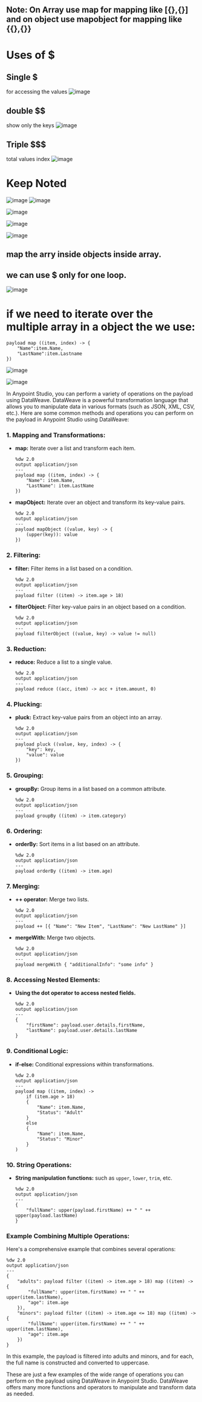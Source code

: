 ## Note: On Array use map for mapping like [{},{}] and on object use mapobject for mapping like {{},{}}

 
# Uses of $ 

## Single $
for accessing the values
![image](https://github.com/gauravxlokhande/AllAbout-MuleSoft/assets/119065314/aadbed60-7fd3-413b-95de-3fe68bab68f9)

## double $$
show only the keys
![image](https://github.com/gauravxlokhande/AllAbout-MuleSoft/assets/119065314/39d6d485-17c7-4847-9433-6b8324e3427f)

## Triple $$$ 
total values index
![image](https://github.com/gauravxlokhande/AllAbout-MuleSoft/assets/119065314/dcdc876e-9cf5-4695-8f54-2da7b3d8d895)

# Keep Noted
![image](https://github.com/gauravxlokhande/AllAbout-MuleSoft/assets/119065314/df8c58c1-d0cd-4a3f-937b-a407213faa6d)
![image](https://github.com/gauravxlokhande/AllAbout-MuleSoft/assets/119065314/0e30a08f-8362-4396-931d-d3690b2bde82)




![image](https://github.com/gauravxlokhande/AllAbout-MuleSoft/assets/119065314/00ccc9ea-4035-4112-83b4-12ade477d663)


![image](https://github.com/gauravxlokhande/AllAbout-MuleSoft/assets/119065314/245a2608-a428-4630-b0bc-330a6b7e3369)


![image](https://github.com/gauravxlokhande/AllAbout-MuleSoft/assets/119065314/3234a303-2308-4c79-b226-d62eaaae07ef)



## map the arry inside objects inside array.
## we can use $ only for one loop.

![image](https://github.com/gauravxlokhande/AllAbout-MuleSoft/assets/119065314/0e34c615-d81c-49ca-9bf0-5ab1d25da854)


# if we need to iterate over the multiple array in a object the we use:

```
payload map ((item, index) -> {	
	"Name":item.Name,
	"LastName":item.Lastname
})
```


![image](https://github.com/gauravxlokhande/AllAbout-MuleSoft/assets/119065314/8bc5d5ef-96d8-4e4e-b92a-d55cd8337c12)




![image](https://github.com/gauravxlokhande/AllAbout-MuleSoft/assets/119065314/01220214-d9bb-4cc8-a372-612667cf5ec7)






In Anypoint Studio, you can perform a variety of operations on the payload using DataWeave. DataWeave is a powerful transformation language that allows you to manipulate data in various formats (such as JSON, XML, CSV, etc.). Here are some common methods and operations you can perform on the payload in Anypoint Studio using DataWeave:

### 1. **Mapping and Transformations:**
- **map:** Iterate over a list and transform each item.
  ```dw
  %dw 2.0
  output application/json
  ---
  payload map ((item, index) -> {
      "Name": item.Name,
      "LastName": item.LastName
  })
  ```

- **mapObject:** Iterate over an object and transform its key-value pairs.
  ```dw
  %dw 2.0
  output application/json
  ---
  payload mapObject ((value, key) -> {
      (upper(key)): value
  })
  ```

### 2. **Filtering:**
- **filter:** Filter items in a list based on a condition.
  ```dw
  %dw 2.0
  output application/json
  ---
  payload filter ((item) -> item.age > 18)
  ```

- **filterObject:** Filter key-value pairs in an object based on a condition.
  ```dw
  %dw 2.0
  output application/json
  ---
  payload filterObject ((value, key) -> value != null)
  ```

### 3. **Reduction:**
- **reduce:** Reduce a list to a single value.
  ```dw
  %dw 2.0
  output application/json
  ---
  payload reduce ((acc, item) -> acc + item.amount, 0)
  ```

### 4. **Plucking:**
- **pluck:** Extract key-value pairs from an object into an array.
  ```dw
  %dw 2.0
  output application/json
  ---
  payload pluck ((value, key, index) -> {
      "key": key,
      "value": value
  })
  ```

### 5. **Grouping:**
- **groupBy:** Group items in a list based on a common attribute.
  ```dw
  %dw 2.0
  output application/json
  ---
  payload groupBy ((item) -> item.category)
  ```

### 6. **Ordering:**
- **orderBy:** Sort items in a list based on an attribute.
  ```dw
  %dw 2.0
  output application/json
  ---
  payload orderBy ((item) -> item.age)
  ```

### 7. **Merging:**
- **++ operator:** Merge two lists.
  ```dw
  %dw 2.0
  output application/json
  ---
  payload ++ [{ "Name": "New Item", "LastName": "New LastName" }]
  ```

- **mergeWith:** Merge two objects.
  ```dw
  %dw 2.0
  output application/json
  ---
  payload mergeWith { "additionalInfo": "some info" }
  ```

### 8. **Accessing Nested Elements:**
- **Using the dot operator to access nested fields.**
  ```dw
  %dw 2.0
  output application/json
  ---
  {
      "firstName": payload.user.details.firstName,
      "lastName": payload.user.details.lastName
  }
  ```

### 9. **Conditional Logic:**
- **if-else:** Conditional expressions within transformations.
  ```dw
  %dw 2.0
  output application/json
  ---
  payload map ((item, index) -> 
      if (item.age > 18) 
      {
          "Name": item.Name,
          "Status": "Adult"
      } 
      else 
      {
          "Name": item.Name,
          "Status": "Minor"
      }
  )
  ```

### 10. **String Operations:**
- **String manipulation functions:** such as `upper`, `lower`, `trim`, etc.
  ```dw
  %dw 2.0
  output application/json
  ---
  {
      "fullName": upper(payload.firstName) ++ " " ++ upper(payload.lastName)
  }
  ```

### Example Combining Multiple Operations:

Here's a comprehensive example that combines several operations:

```dw
%dw 2.0
output application/json
---
{
    "adults": payload filter ((item) -> item.age > 18) map ((item) -> {
        "fullName": upper(item.firstName) ++ " " ++ upper(item.lastName),
        "age": item.age
    }),
    "minors": payload filter ((item) -> item.age <= 18) map ((item) -> {
        "fullName": upper(item.firstName) ++ " " ++ upper(item.lastName),
        "age": item.age
    })
}
```

In this example, the payload is filtered into adults and minors, and for each, the full name is constructed and converted to uppercase.

These are just a few examples of the wide range of operations you can perform on the payload using DataWeave in Anypoint Studio. DataWeave offers many more functions and operators to manipulate and transform data as needed.

